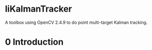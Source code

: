 # liKalmanTracker
A toolbox using OpenCV 2.4.9 to do point multi-target Kalman tracking.

# 0 Introduction
